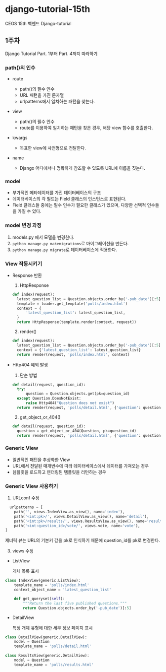 # django-tutorial-15th
CEOS 15th 백엔드 Django-tutorial

## 1주차
Django Tutorial Part. 1부터 Part. 4까지 따라하기

### path()의 인수
- route
  - path()의 필수 인수
  - URL 패턴을 가진 문자열
  - urlpatterns에서 일치하는 패턴을 찾는다.
  
- view
  - path()의 필수 인수
  - route를 이용하여 일치하는 패턴을 찾은 경우, 해당 view 함수를 호출한다.
  
- kwargs
  - 목표한 view에 사전형으로 전달한다.
  
- name
  - Django 어디에서나 명확하게 참조할 수 있도록 URL에 이름을 짓는다.

### model
- 부가적인 메타데이터를 가진 데이터베이스의 구조
- 데이터베이스의 각 필드는 Field 클래스의 인스턴스로 표현된다.
- Field 클래스들 중에는 필수 인수가 필요한 클래스가 있으며, 다양한 선택적 인수들을 가질 수 있다.

### model 변경 과정
1. models.py 에서 모델을 변경한다.
2. `python manage.py makemigrations`로 마이그레이션을 만든다.
3. `python manage.py migrate`로 데이터베이스에 적용한다.

### View 작동시키기
- Response 반환
  1. HttpResponse
  ```python
  def index(request):
    latest_question_list = Question.objects.order_by('-pub_date')[:5]
    template = loader.get_template('polls/index.html')
    context = {
        'latest_question_list': latest_question_list,
    }
    return HttpResponse(template.render(context, request))
  ```

  2. render()
  ```python
  def index(request):
    latest_question_list = Question.objects.order_by('-pub_date')[:5]
    context = {'latest_question_list': latest_question_list}
    return render(request, 'polls/index.html', context)
  ```

- Http404 예외 발생
  1. 단순 방법
  ```python
  def detail(request, question_id):
    try:
        question = Question.objects.get(pk=question_id)
    except Question.DoesNotExist:
        raise Http404("Question does not exist")
    return render(request, 'polls/detail.html', {'question': question})
  ```

  2. get_object_or_404()
  ```python
  def detail(request, question_id):
    question = get_object_or_404(Question, pk=question_id)
    return render(request, 'polls/detail.html', {'question': question})
  ```
  
### Generic View
- 일반적인 패턴을 추상화한 View
- URL에서 전달된 매개변수에 따라 데이터베이스에서 데이터를 가져오는 경우
- 템플릿을 로드하고 렌더링된 템플릿을 리턴하는 경우

### Generic View 사용하기
1. URLconf 수정
```python
  urlpatterns = [
    path('', views.IndexView.as_view(), name='index'),
    path('<int:pk>/', views.DetailView.as_view(), name='detail'),
    path('<int:pk>/results/', views.ResultsView.as_view(), name='results'),
    path('<int:question_id>/vote/', views.vote, name='vote'),
]
  ```
  제너릭 뷰는 URL의 기본키 값을 pk로 인식하기 때문에 question_id를 pk로 변경한다.

3. views 수정
- ListView

  개체 목록 표시
```python
class IndexView(generic.ListView):
    template_name = 'polls/index.html'
    context_object_name = 'latest_question_list'

    def get_queryset(self):
        """Return the last five published questions."""
        return Question.objects.order_by('-pub_date')[:5]
  ```
  
- DetailView

  특정 개체 유형에 대한 세부 정보 페이지 표시
```python
class DetailView(generic.DetailView):
    model = Question
    template_name = 'polls/detail.html'
    
class ResultsView(generic.DetailView):
    model = Question
    template_name = 'polls/results.html'
  ```
